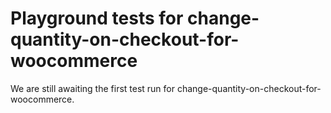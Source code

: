 # Playground tests for change-quantity-on-checkout-for-woocommerce
We are still awaiting the first test run for change-quantity-on-checkout-for-woocommerce.
